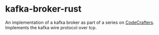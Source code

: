 # kafka-broker-rust
An implementation of a kafka broker as part of a series on [CodeCrafters](https://codecrafters.io). Implements the kafka wire protocol over tcp.
